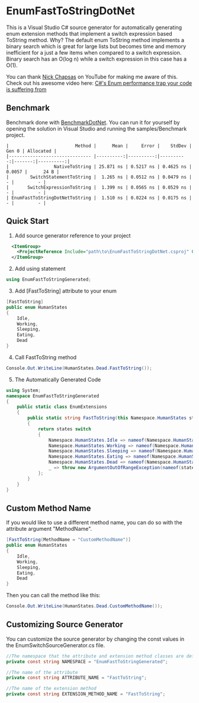 # EnumFastToStringDotNet

This is a Visual Studio C# source generator for automatically generating enum extension methods that implement a switch expression based ToString method. Why? The default enum ToString method implements a binary search which is great for large lists but becomes time and memory inefficient for a just a few items when compared to a switch expression. Binary search has an O(log n) while a switch expression in this case has a O(1).

You can thank [Nick Chapsas](https://github.com/Elfocrash) on YouTube for making me aware of this. Check out his awesome video here: [C#'s Enum performance trap your code is suffering from](https://www.youtube.com/watch?v=BoE5Y6Xkm6w)

## Benchmark
Benchmark done with [BenchmarkDotNet](https://benchmarkdotnet.org/). You can run it for yourself by opening the solution in Visual Studio and running the samples/Benchmark project.
```
|                         Method |      Mean |     Error |    StdDev |  Gen 0 | Allocated |
|------------------------------- |----------:|----------:|----------:|-------:|----------:|
|                 NativeToString | 25.871 ns | 0.5217 ns | 0.4625 ns | 0.0057 |      24 B |
|        SwitchStatementToString |  1.265 ns | 0.0512 ns | 0.0479 ns |      - |         - |
|       SwitchExpressionToString |  1.399 ns | 0.0565 ns | 0.0529 ns |      - |         - |
| EnumFastToStringDotNetToString |  1.510 ns | 0.0224 ns | 0.0175 ns |      - |         - |
```

## Quick Start

1. Add source generator reference to your project
```xml
  <ItemGroup>
    <ProjectReference Include="path\to\EnumFastToStringDotNet.csproj" OutputItemType="Analyzer" ReferenceOutputAssembly="false" />
  </ItemGroup>
```
2. Add using statement
```c#
using EnumFastToStringGenerated;
```
3. Add [FastToString] attribute to your enum
```c#
[FastToString]
public enum HumanStates
{
    Idle,
    Working,
    Sleeping,
    Eating,
    Dead
}
```
4. Call FastToString method
```c#
Console.Out.WriteLine(HumanStates.Dead.FastToString());
```

5. The Automatically Generated Code
```c#
using System;
namespace EnumFastToStringGenerated
{
    public static class EnumExtensions
    {
        public static string FastToString(this Namespace.HumanStates states)
        {
            return states switch
            {
                Namespace.HumanStates.Idle => nameof(Namespace.HumanStates.Idle),
                Namespace.HumanStates.Working => nameof(Namespace.HumanStates.Working),
                Namespace.HumanStates.Sleeping => nameof(Namespace.HumanStates.Sleeping),
                Namespace.HumanStates.Eating => nameof(Namespace.HumanStates.Eating),
                Namespace.HumanStates.Dead => nameof(Namespace.HumanStates.Dead),
                _ => throw new ArgumentOutOfRangeException(nameof(states), states, null)
            };
        }
    }
}
```

## Custom Method Name

If you would like to use a different method name, you can do so with the attribute argument "MethodName".
```c#
[FastToString(MethodName = "CustomMethodName")]
public enum HumanStates
{
    Idle,
    Working,
    Sleeping,
    Eating,
    Dead
}
```
Then you can call the method like this:
```c#
Console.Out.WriteLine(HumanStates.Dead.CustomMethodName());
```

## Customizing Source Generator

You can customize the source generator by changing the const values in the EnumSwitchSourceGenerator.cs file.
```c#
//The namespace that the attribute and extension method classes are defined in
private const string NAMESPACE = "EnumFastToStringGenerated";

//The name of the attribute
private const string ATTRIBUTE_NAME = "FastToString";

//The name of the extension method
private const string EXTENSION_METHOD_NAME = "FastToString";
```
